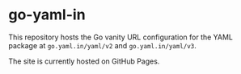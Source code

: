 go-yaml-in
==========

This repository hosts the Go vanity URL configuration for the YAML package at
`go.yaml.in/yaml/v2` and `go.yaml.in/yaml/v3`.

The site is currently hosted on GitHub Pages.
